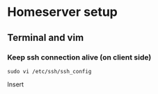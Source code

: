 # Homeserver setup
## Terminal and vim

### Keep ssh connection alive (on client side)
``` shell
sudo vi /etc/ssh/ssh_config
```
Insert
<!--stackedit_data:
eyJoaXN0b3J5IjpbMjA3NTk3ODQ2OCwtNjUzNzc2MjY2XX0=
-->